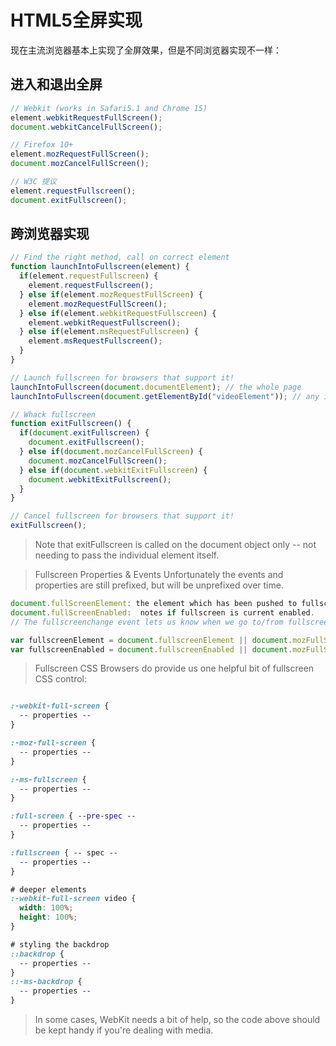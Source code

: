 # HTML5全屏实现
现在主流浏览器基本上实现了全屏效果，但是不同浏览器实现不一样：

## 进入和退出全屏
``` javascript
// Webkit (works in Safari5.1 and Chrome 15)
element.webkitRequestFullScreen();
document.webkitCancelFullScreen();

// Firefox 10+
element.mozRequestFullScreen();
document.mozCancelFullScreen();

// W3C 提议
element.requestFullscreen();
document.exitFullscreen();
```

## 跨浏览器实现
``` javascript
// Find the right method, call on correct element
function launchIntoFullscreen(element) {
  if(element.requestFullscreen) {
    element.requestFullscreen();
  } else if(element.mozRequestFullScreen) {
    element.mozRequestFullScreen();
  } else if(element.webkitRequestFullscreen) {
    element.webkitRequestFullscreen();
  } else if(element.msRequestFullscreen) {
    element.msRequestFullscreen();
  }
}

// Launch fullscreen for browsers that support it!
launchIntoFullscreen(document.documentElement); // the whole page
launchIntoFullscreen(document.getElementById("videoElement")); // any individual element

// Whack fullscreen
function exitFullscreen() {
  if(document.exitFullscreen) {
    document.exitFullscreen();
  } else if(document.mozCancelFullScreen) {
    document.mozCancelFullScreen();
  } else if(document.webkitExitFullscreen) {
    document.webkitExitFullscreen();
  }
}

// Cancel fullscreen for browsers that support it!
exitFullscreen();
```

> Note that exitFullscreen is called on the document object only -- not needing to pass the individual element itself.

> Fullscreen Properties & Events
> Unfortunately the events and properties are still prefixed, but will be unprefixed over time.

``` javascript
document.fullScreenElement: the element which has been pushed to fullscreen.
document.fullScreenEnabled:  notes if fullscreen is current enabled.
// The fullscreenchange event lets us know when we go to/from fullscreen mode:

var fullscreenElement = document.fullscreenElement || document.mozFullScreenElement || document.webkitFullscreenElement;
var fullscreenEnabled = document.fullscreenEnabled || document.mozFullScreenEnabled || document.webkitFullscreenEnabled;
```

> Fullscreen CSS
> Browsers do provide us one helpful bit of fullscreen CSS control:
``` CSS

:-webkit-full-screen {
  -- properties --
}

:-moz-full-screen {
  -- properties --
}

:-ms-fullscreen {
  -- properties --
}

:full-screen { --pre-spec --
  -- properties --
}

:fullscreen { -- spec --
  -- properties --
}

# deeper elements
:-webkit-full-screen video {
  width: 100%;
  height: 100%;
}

# styling the backdrop
::backdrop {
  -- properties --
}
::-ms-backdrop {
  -- properties --
}
```
> In some cases, WebKit needs a bit of help, so the code above should be kept handy if you're dealing with media.


